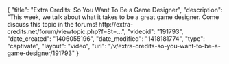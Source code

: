 {
    "title": "Extra Credits: So You Want To Be a Game Designer",
    "description": "This week, we talk about what it takes to be a great game designer. Come discuss this topic in the forums! http:\/\/extra-credits.net\/forum\/viewtopic.php?f=8t=...",
    "videoid": "191793",
    "date_created": "1406055196",
    "date_modified": "1418181774",
    "type": "captivate",
    "layout": "video",
    "url": "\/v\/extra-credits-so-you-want-to-be-a-game-designer\/191793"
}